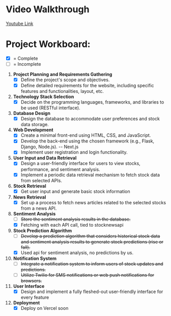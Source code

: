 # Video Walkthrough
<a href='https://youtu.be/28TBK41mthk'>Youtube Link</a>


# Project Workboard:

- [x] = Complete
- [ ] = Incomplete

1. **Project Planning and Requirements Gathering**
   - [x] Define the project's scope and objectives.
   - [x] Define detailed requirements for the website, including specific features and functionalities, layout, etc.

2. **Technology Stack Selection**
   - [x] Decide on the programming languages, frameworks, and libraries to be used (RESTful interface).

3. **Database Design**
   - [x] Design the database to accommodate user preferences and stock data storage.

4. **Web Development**
   - [x] Create a minimal front-end using HTML, CSS, and JavaScript.
   - [x] Develop the back-end using the chosen framework (e.g., Flask, Django, Node.js).  -- Next.js
   - [x] Implement user registration and login functionality.

5. **User Input and Data Retrieval**
   - [x] Design a user-friendly interface for users to view stocks, performance, and sentiment analysis.
   - [x] Implement a periodic data retrieval mechanism to fetch stock data from selected APIs.

6. **Stock Retrieval**
   - [x] Get user input and generate basic stock information
  
7. **News Retrieval**
   - [x] Set up a process to fetch news articles related to the selected stocks from a news API.

8. **Sentiment Analysis**
   - [ ] ~~Store the sentiment analysis results in the database.~~
   - [x] Fetching with each API call, tied to stocknewsapi

9. **Stock Prediction Algorithm**
   - [ ] ~~Develop a prediction algorithm that considers historical stock data and sentiment analysis results to generate stock predictions (rise or fall).~~
   - [x] Used api for sentiment analysis, no predictions by us.

10. **Notification System**
    - [ ] ~~Integrate a notification system to inform users of stock updates and predictions.~~
    - [ ] ~~Utilize Twilio for SMS notifications or web push notifications for browsers.~~

11. **User Interface**
    - [x] Design and implement a fully fleshed-out user-friendly interface for every feature

12. **Deployment**
    - [x] Deploy on Vercel soon
